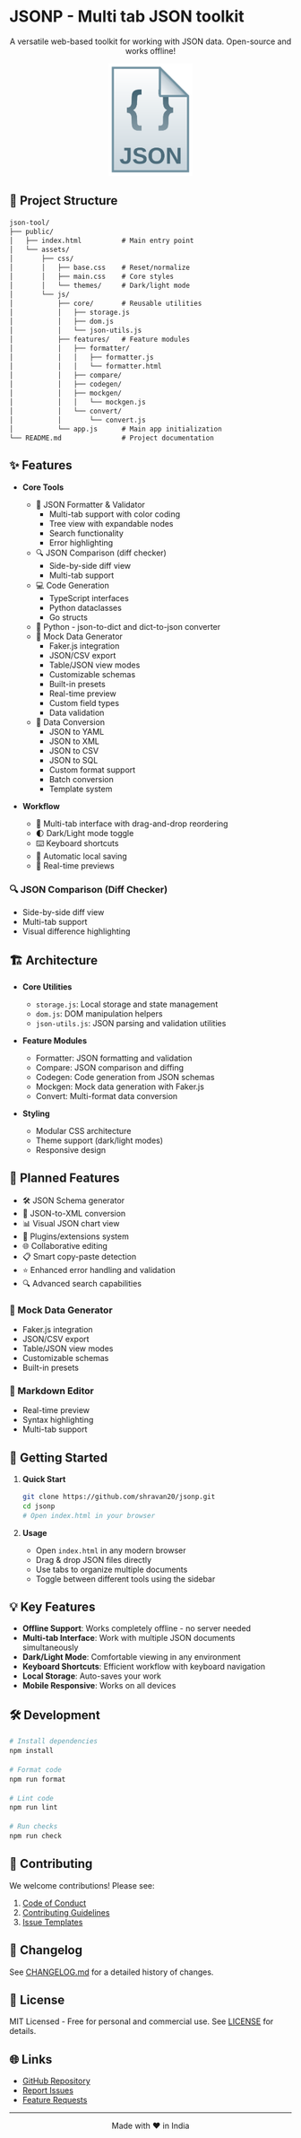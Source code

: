 # JSONP - Multi tab JSON toolkit

<p align="center">
  A versatile web-based toolkit for working with JSON data. Open-source and works offline!
</p>

<p align="center">
  <img src="json.svg" alt="JSONP Logo" width="150">
</p>

## 📁 Project Structure

```
json-tool/
├── public/
│   ├── index.html          # Main entry point
│   └── assets/
│       ├── css/
│       │   ├── base.css    # Reset/normalize
│       │   ├── main.css    # Core styles
│       │   └── themes/     # Dark/light mode
│       └── js/
│           ├── core/       # Reusable utilities
│           │   ├── storage.js
│           │   ├── dom.js
│           │   └── json-utils.js
│           ├── features/   # Feature modules
│           │   ├── formatter/
│           │   │   ├── formatter.js
│           │   │   └── formatter.html
│           │   ├── compare/
│           │   ├── codegen/
│           │   ├── mockgen/
│           │   │   └── mockgen.js
│           │   └── convert/
│           │       └── convert.js
│           └── app.js      # Main app initialization
└── README.md               # Project documentation
```

## ✨ Features

- **Core Tools**

  - 🧹 JSON Formatter & Validator
    - Multi-tab support with color coding
    - Tree view with expandable nodes
    - Search functionality
    - Error highlighting
  - 🔍 JSON Comparison (diff checker)
    - Side-by-side diff view
    - Multi-tab support
  - 💻 Code Generation
    - TypeScript interfaces
    - Python dataclasses
    - Go structs
  - 🐍 Python - json-to-dict and dict-to-json converter
  - 🧪 Mock Data Generator
    - Faker.js integration
    - JSON/CSV export
    - Table/JSON view modes
    - Customizable schemas
    - Built-in presets
    - Real-time preview
    - Custom field types
    - Data validation
  - 🔄 Data Conversion
    - JSON to YAML
    - JSON to XML
    - JSON to CSV
    - JSON to SQL
    - Custom format support
    - Batch conversion
    - Template system

- **Workflow**

  - 📑 Multi-tab interface with drag-and-drop reordering
  - 🌓 Dark/Light mode toggle
  - ⌨️ Keyboard shortcuts
  - 💾 Automatic local saving
  - 🔄 Real-time previews

### 🔍 JSON Comparison (Diff Checker)
- Side-by-side diff view
- Multi-tab support
- Visual difference highlighting

## 🏗 Architecture

- **Core Utilities**

  - `storage.js`: Local storage and state management
  - `dom.js`: DOM manipulation helpers
  - `json-utils.js`: JSON parsing and validation utilities

- **Feature Modules**

  - Formatter: JSON formatting and validation
  - Compare: JSON comparison and diffing
  - Codegen: Code generation from JSON schemas
  - Mockgen: Mock data generation with Faker.js
  - Convert: Multi-format data conversion

- **Styling**
  - Modular CSS architecture
  - Theme support (dark/light modes)
  - Responsive design

## 🚧 Planned Features

- 🛠 JSON Schema generator
- 🔄 JSON-to-XML conversion
- 📊 Visual JSON chart view
- 🧩 Plugins/extensions system
- 🌐 Collaborative editing
- 📋 Smart copy-paste detection
- ⭐ Enhanced error handling and validation
- 🔍 Advanced search capabilities

### 🧪 Mock Data Generator
- Faker.js integration
- JSON/CSV export
- Table/JSON view modes
- Customizable schemas
- Built-in presets

### 📝 Markdown Editor
- Real-time preview
- Syntax highlighting
- Multi-tab support

## 🚀 Getting Started

1. **Quick Start**
   ```bash
   git clone https://github.com/shravan20/jsonp.git
   cd jsonp
   # Open index.html in your browser
   ```

2. **Usage**
   - Open `index.html` in any modern browser
   - Drag & drop JSON files directly
   - Use tabs to organize multiple documents
   - Toggle between different tools using the sidebar

## 💡 Key Features

- **Offline Support**: Works completely offline - no server needed
- **Multi-tab Interface**: Work with multiple JSON documents simultaneously
- **Dark/Light Mode**: Comfortable viewing in any environment
- **Keyboard Shortcuts**: Efficient workflow with keyboard navigation
- **Local Storage**: Auto-saves your work
- **Mobile Responsive**: Works on all devices

## 🛠️ Development

```bash
# Install dependencies
npm install

# Format code
npm run format

# Lint code
npm run lint

# Run checks
npm run check
```

## 🤝 Contributing

We welcome contributions! Please see:

1. [Code of Conduct](./CODE_OF_CONDUCT.md)
2. [Contributing Guidelines](./CONTRIBUTING.md)
3. [Issue Templates](./.github/ISSUE_TEMPLATE)

## 📝 Changelog

See [CHANGELOG.md](./CHANGELOG.md) for a detailed history of changes.

## 📄 License

MIT Licensed - Free for personal and commercial use. See [LICENSE](./LICENSE) for details.

## 🌐 Links

- [GitHub Repository](https://github.com/shravan20/jsonp)
- [Report Issues](https://github.com/shravan20/jsonp/issues)
- [Feature Requests](https://github.com/shravan20/jsonp/issues/new?template=feature_request.md)

---

<p align="center">
  Made with ❤️ in India
</p>
